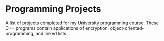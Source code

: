 # Programming Projects
 A list of projects completed for my University programming course. These C++ programs contain applications of encryption, object-oriented-programming, and linked lists. 
